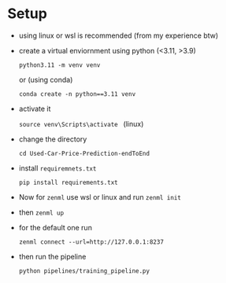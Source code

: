 # Setup
- using linux or wsl is recommended (from my experience btw)
- create a virtual enviornment using python (<3.11, >3.9)
  
  ```python3.11 -m venv venv```
  
  or (using conda)
  
  ```conda create -n python==3.11 venv```
- activate it
  
  ```source venv\Scripts\activate ``` (linux)
- change the directory
  
  ```cd Used-Car-Price-Prediction-endToEnd```
- install ```requiremnets.txt```
  
  ```pip install requirements.txt```
- Now for ```zenml``` use wsl or linux and run ```zenml init```
- then ```zenml up```
- for the default one run
  
  ```zenml connect --url=http://127.0.0.1:8237```
- then run the pipeline
  
  ```python pipelines/training_pipeline.py```
